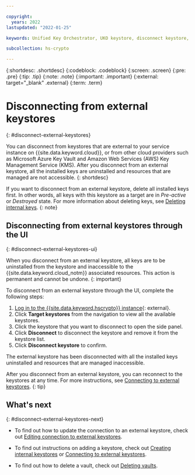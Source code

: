 ```yaml
---

copyright:
  years: 2022
lastupdated: "2022-01-25"

keywords: Unified Key Orchestrator, UKO keystore, disconnect keystore, external keystore, KMS keystore

subcollection: hs-crypto

---
```


{:shortdesc: .shortdesc}
{:codeblock: .codeblock}
{:screen: .screen}
{:pre: .pre}
{:tip: .tip}
{:note: .note}
{:important: .important}
{:external: target="_blank" .external}
{:term: .term}


# Disconnecting from external keystores
{: #disconnect-external-keystores}

You can disconnect from keystores that are external to your service instance on {{site.data.keyword.cloud}}, or from other cloud providers such as Microsoft Azure Key Vault and Amazon Web Services (AWS) Key Management Service (KMS). After you disconnect from an external keystore, all the installed keys are uninstalled and resources that are managed are not accessible.
{: shortdesc}

If you want to disconnect from an external keystore, delete all installed keys first. In other words, all keys with this keystore as a target are in _Pre-active_ or _Destroyed_ state. For more information about deleting keys, see [Deleting internal keys](/docs/hs-crypto?topic=hs-crypto-delete-internal-keys).
{: note}


## Disconnecting from external keystores through the UI
{: #disconnect-external-keystores-ui}

When you disconnect from an external keystore, all keys are to be uninstalled from the keystore and inaccessible to the {{site.data.keyword.cloud_notm}} associated resources. This action is permanent and cannot be undone.
{: important}

To disconnect from an external keystore through the UI, complete the following steps:

1. [Log in to the {{site.data.keyword.hscrypto}} instance](https://cloud.ibm.com/login){: external}.
2. Click **Target keystores** from the navigation to view all the available keystores.
3. Click the keystore that you want to disconnect to open the side panel.
4. Click **Disconnect** to disconnect the keystore and remove it from the keystore list. 
5. Click **Disconnect keystore** to confirm.

The external keystore has been disconnected with all the installed keys uninstalled and resources that are managed inaccessible.

After you disconnect from an external keystore, you can reconnect to the keystores at any time. For more instructions, see [Connecting to external keystores](/docs/hs-crypto?topic=hs-crypto-connect-external-keystores).
{: tip}

## What's next
{: #disconnect-external-keystores-next}

- To find out how to update the connection to an external keystore, check out [Editing connection to external keystores](/docs/hs-crypto?topic=hs-crypto-edit-external-keystore-connection).
  
- To find out instructions on adding a keystore, check out [Creating internal keystores](/docs/hs-crypto?topic=hs-crypto-create-internal-keystores) or [Connecting to external keystores](/docs/hs-crypto?topic=hs-crypto-connect-external-keystores).

- To find out how to delete a vault, check out [Deleting vaults](/docs/hs-crypto?topic=hs-crypto-delete-vaults).
